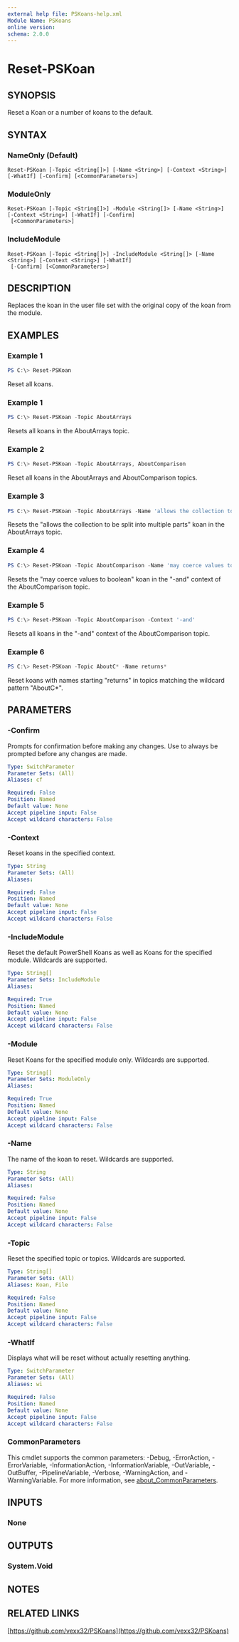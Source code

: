 ```yaml
---
external help file: PSKoans-help.xml
Module Name: PSKoans
online version:
schema: 2.0.0
---
```


# Reset-PSKoan

## SYNOPSIS
Reset a Koan or a number of koans to the default.

## SYNTAX

### NameOnly (Default)
```
Reset-PSKoan [-Topic <String[]>] [-Name <String>] [-Context <String>] [-WhatIf] [-Confirm] [<CommonParameters>]
```

### ModuleOnly
```
Reset-PSKoan [-Topic <String[]>] -Module <String[]> [-Name <String>] [-Context <String>] [-WhatIf] [-Confirm]
 [<CommonParameters>]
```

### IncludeModule
```
Reset-PSKoan [-Topic <String[]>] -IncludeModule <String[]> [-Name <String>] [-Context <String>] [-WhatIf]
 [-Confirm] [<CommonParameters>]
```

## DESCRIPTION
Replaces the koan in the user file set with the original copy of the koan from the module.

## EXAMPLES

### Example 1
```powershell
PS C:\> Reset-PSKoan
```

Reset all koans.

### Example 1
```powershell
PS C:\> Reset-PSKoan -Topic AboutArrays
```

Resets all koans in the AboutArrays topic.

### Example 2
```powershell
PS C:\> Reset-PSKoan -Topic AboutArrays, AboutComparison
```

Reset all koans in the AboutArrays and AboutComparison topics.

### Example 3
```powershell
PS C:\> Reset-PSKoan -Topic AboutArrays -Name 'allows the collection to be split into multiple parts'
```

Resets the "allows the collection to be split into multiple parts" koan in the AboutArrays topic.

### Example 4
```powershell
PS C:\> Reset-PSKoan -Topic AboutComparison -Name 'may coerce values to boolean' -Context '-and'
```

Resets the "may coerce values to boolean" koan in the "-and" context of the AboutComparison topic.

### Example 5
```powershell
PS C:\> Reset-PSKoan -Topic AboutComparison -Context '-and'
```

Resets all koans in the "-and" context of the AboutComparison topic.

### Example 6
```powershell
PS C:\> Reset-PSKoan -Topic AboutC* -Name returns*
```

Reset koans with names starting "returns" in topics matching the wildcard pattern "AboutC*".

## PARAMETERS

### -Confirm
Prompts for confirmation before making any changes. Use to always be prompted before any changes are made.

```yaml
Type: SwitchParameter
Parameter Sets: (All)
Aliases: cf

Required: False
Position: Named
Default value: None
Accept pipeline input: False
Accept wildcard characters: False
```

### -Context
Reset koans in the specified context.

```yaml
Type: String
Parameter Sets: (All)
Aliases:

Required: False
Position: Named
Default value: None
Accept pipeline input: False
Accept wildcard characters: False
```

### -IncludeModule
Reset the default PowerShell Koans as well as Koans for the specified module. Wildcards are supported.

```yaml
Type: String[]
Parameter Sets: IncludeModule
Aliases:

Required: True
Position: Named
Default value: None
Accept pipeline input: False
Accept wildcard characters: False
```

### -Module
Reset Koans for the specified module only. Wildcards are supported.

```yaml
Type: String[]
Parameter Sets: ModuleOnly
Aliases:

Required: True
Position: Named
Default value: None
Accept pipeline input: False
Accept wildcard characters: False
```

### -Name
The name of the koan to reset. Wildcards are supported.

```yaml
Type: String
Parameter Sets: (All)
Aliases:

Required: False
Position: Named
Default value: None
Accept pipeline input: False
Accept wildcard characters: False
```

### -Topic
Reset the specified topic or topics. Wildcards are supported.

```yaml
Type: String[]
Parameter Sets: (All)
Aliases: Koan, File

Required: False
Position: Named
Default value: None
Accept pipeline input: False
Accept wildcard characters: False
```

### -WhatIf
Displays what will be reset without actually resetting anything.

```yaml
Type: SwitchParameter
Parameter Sets: (All)
Aliases: wi

Required: False
Position: Named
Default value: None
Accept pipeline input: False
Accept wildcard characters: False
```

### CommonParameters
This cmdlet supports the common parameters: -Debug, -ErrorAction, -ErrorVariable, -InformationAction, -InformationVariable, -OutVariable, -OutBuffer, -PipelineVariable, -Verbose, -WarningAction, and -WarningVariable. For more information, see [about_CommonParameters](http://go.microsoft.com/fwlink/?LinkID=113216).

## INPUTS

### None

## OUTPUTS

### System.Void
## NOTES

## RELATED LINKS

[https://github.com/vexx32/PSKoans](https://github.com/vexx32/PSKoans)